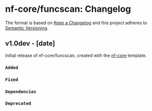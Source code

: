 # nf-core/funcscan: Changelog

The format is based on [Keep a Changelog](https://keepachangelog.com/en/1.0.0/)
and this project adheres to [Semantic Versioning](https://semver.org/spec/v2.0.0.html).

## v1.0dev - [date]

Initial release of nf-core/funcscan, created with the [nf-core](https://nf-co.re/) template.

### `Added`

### `Fixed`

### `Dependencies`

### `Deprecated`
